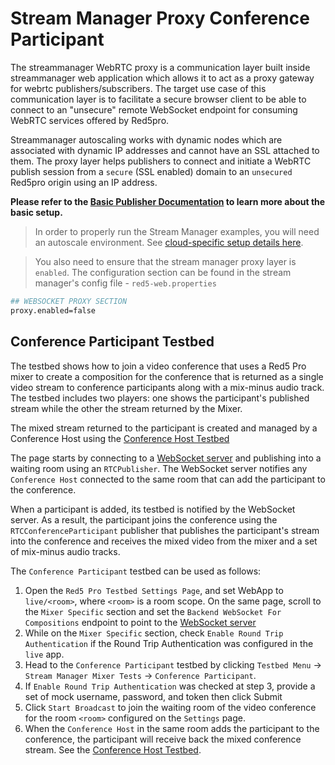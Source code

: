 # Stream Manager Proxy Conference Participant

The streammanager WebRTC proxy is a communication layer built inside streammanager web application which allows it to act as a proxy gateway for webrtc publishers/subscribers. The target use case of this communication layer is to facilitate a secure browser client to be able to connect to an "unsecure" remote WebSocket endpoint for consuming WebRTC services offered by Red5pro.

Streammanager autoscaling works with dynamic nodes which are associated with dynamic IP addresses and cannot have an SSL attached to them. The proxy layer helps publishers to connect and initiate a WebRTC publish session from a `secure` (SSL enabled) domain to an `unsecured` Red5pro origin using an IP address.

**Please refer to the [Basic Publisher Documentation](../publish/README.md) to learn more about the basic setup.**

> In order to properly run the Stream Manager examples, you will need an autoscale environment. See [cloud-specific setup details here](https://www.red5pro.com/docs/installation/).

> You also need to ensure that the stream manager proxy layer is `enabled`. The configuration section can be found in the stream manager's config file - `red5-web.properties`

```sh
## WEBSOCKET PROXY SECTION
proxy.enabled=false
```

## Conference Participant Testbed

The testbed shows how to join a video conference that uses a Red5 Pro mixer to create a composition for the conference that is returned as a single video stream to conference participants along with a mix-minus audio track. The testbed includes two players: one shows the participant's published stream while the other the stream returned by the Mixer.

The mixed stream returned to the participant is created and managed by a Conference Host using the [Conference Host Testbed](../conferenceHostStreamManagerProxy)

The page starts by connecting to a [WebSocket server](https://github.com/red5pro/nodejs-mixer-backend/tree/main/backend-mixer-testbedsd) and publishing into a waiting room using an `RTCPublisher`. The WebSocket server notifies any `Conference Host` connected to the same room that can add the participant to the conference.

When a participant is added, its testbed is notified by the WebSocket server. As a result, the participant joins the conference using the `RTCConferenceParticipant` publisher that publishes the participant's stream into the conference and receives the mixed video from the mixer and a set of mix-minus audio tracks.

The `Conference Participant` testbed can be used as follows:

1. Open the `Red5 Pro Testbed Settings Page`, and set WebApp to `live/<room>`, where `<room>` is a room scope. On the same page, scroll to the `Mixer Specific` section and set the `Backend WebSocket For Compositions` endpoint to point to the [WebSocket server](https://github.com/red5pro/nodejs-mixer-backend/tree/main/backend-mixer-testbeds)
2. While on the `Mixer Specific` section, check `Enable Round Trip Authentication` if the Round Trip Authentication was configured in the `live` app.
3. Head to the `Conference Participant` testbed by clicking `Testbed Menu` -> `Stream Manager Mixer Tests` -> `Conference Participant`.
4. If `Enable Round Trip Authentication` was checked at step 3, provide a set of mock username, password, and token then click Submit
5. Click `Start Broadcast` to join the waiting room of the video conference for the room `<room>` configured on the `Settings` page.
6. When the `Conference Host` in the same room adds the participant to the conference, the participant will receive back the mixed conference stream. See the [Conference Host Testbed](../conferenceHostStreamManagerProxy).
